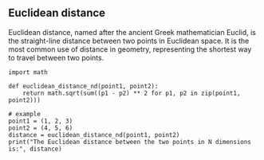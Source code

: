 ## Euclidean distance
Euclidean distance, named after the ancient Greek mathematician Euclid, is the straight-line distance between two points in Euclidean space. It is the most common use of distance in geometry, representing the shortest way to travel between two points.  

```
import math

def euclidean_distance_nd(point1, point2):
    return math.sqrt(sum((p1 - p2) ** 2 for p1, p2 in zip(point1, point2)))

# example
point1 = (1, 2, 3)
point2 = (4, 5, 6)
distance = euclidean_distance_nd(point1, point2)
print("The Euclidean distance between the two points in N dimensions is:", distance)
```
